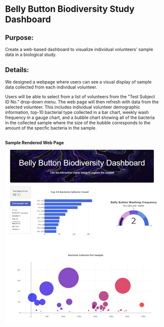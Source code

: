 # Belly Button Biodiversity Study Dashboard

## Purpose:
Create a web-based dashboard to visualize individual volunteers' sample data in a biological study.


##  Details:
We designed a webpage where users can see a visual display of sample data collected from each individual volunteer.

Users will be able to select from a list of volunteers from the "Test Subject ID No." drop-down menu.  The web page will then refresh with data from the selected volunteer. This includes individual volunteer demographic information, top-10 bacterial type collected in a bar chart, weekly wash frequency in a gauge chart, and a bubble chart showing all of the bacteria in the collected sample where the size of the bubble corresponds to the amount of the specfic bacteria in the sample.
<br>
<br>

<b>Sample Rendered Web Page</b>

<img src = "statics/images/WebPage.JPG" width = "700px">


